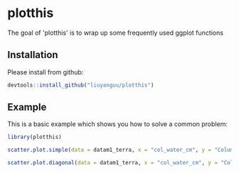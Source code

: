 # plotthis

The goal of 'plotthis' is to wrap up some frequently used ggplot functions

## Installation

Please install from github:
```r
devtools::install_github("liuyanguu/plotthis")
```

## Example

This is a basic example which shows you how to solve a common problem:

``` r
library(plotthis)

scatter.plot.simple(data = datam1_terra, x = "col_water_cm", y = "Column_WV")

scatter.plot.diagonal(data = datam1_terra, x = "col_water_cm", y = "Column_WV", add_abline = T)

```

